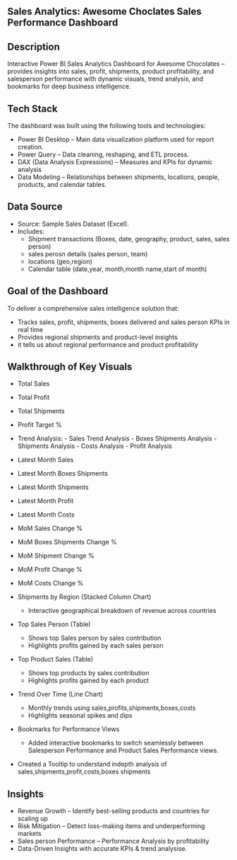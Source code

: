 
Sales Analytics: Awesome Choclates Sales Performance Dashboard  
----------------------------------------------------------------
 
Description
------------------  

Interactive Power BI Sales Analytics Dashboard for Awesome Chocolates – provides insights into sales, profit, shipments, product profitability, and salesperson performance with dynamic visuals, trend analysis, and bookmarks for deep business intelligence.


Tech Stack  
------------
The dashboard was built using the following tools and technologies:  

- Power BI Desktop – Main data visualization platform used for report creation.  
- Power Query – Data cleaning, reshaping, and ETL process.  
- DAX (Data Analysis Expressions) – Measures and KPIs for dynamic analysis   
- Data Modeling – Relationships between shipments, locations, people, products, and calendar tables.  
  


Data Source
-------------

- Source: Sample Sales Dataset (Excel).  
- Includes:  
  - Shipment transactions (Boxes, date, geography, product, sales, sales person)  
  - sales perosn details  (sales person, team)  
  - locations  (geo,region)  
  - Calendar table (date,year, month,month name,start of month)  
 

Goal of the Dashboard  
------------------------
To deliver a comprehensive sales intelligence solution that:  
- Tracks sales, profit, shipments, boxes delivered and sales person KPIs in real time  
- Provides regional shipments and product-level insights
- it tells us about regional performance and product profitability  

Walkthrough of Key Visuals 
------------------------------

  - Total Sales  
  - Total Profit 
  - Total Shipments
  - Profit Target %  
  - Trend Analysis:
		- Sales Trend Analysis
		- Boxes Shipments Analysis
		- Shipments Analysis
		- Costs Analysis
		- Profit Analysis
  - Latest Month Sales
  - Latest Month Boxes Shipments
  - Latest Month Shipments 
  - Latest Month Profit
  - Latest Month Costs
  - MoM Sales Change %
  - MoM Boxes Shipments Change %
  - MoM Shipment Change %
  - MoM Profit Change %
  - MoM Costs Change %

- Shipments by Region (Stacked Column Chart)  
  - Interactive geographical breakdown of revenue across countries 

- Top Sales Person (Table)  
  - Shows top Sales person by sales contribution  
  - Highlights profits gained by each sales person 
  
- Top Product Sales (Table)  
  - Shows top products by sales contribution  
  - Highlights profits gained by each product

- Trend Over Time (Line Chart) 
  - Monthly trends using sales,profits,shipments,boxes,costs 
  - Highlights seasonal spikes and dips  
  
- Bookmarks for Performance Views
  - Added interactive bookmarks to switch seamlessly between Salesperson Performance and Product Sales Performance views.
  
- Created a Tooltip to understand indepth analysis of sales,shipments,profit,costs,boxes shipments 


Insights
---------

- Revenue Growth – Identify best-selling products and countries for scaling up  
- Risk Mitigation – Detect loss-making items and underperforming markets  
- Sales person Performance  – Performance Analysis by profitability  
- Data-Driven Insights with accurate KPIs & trend analysise.

